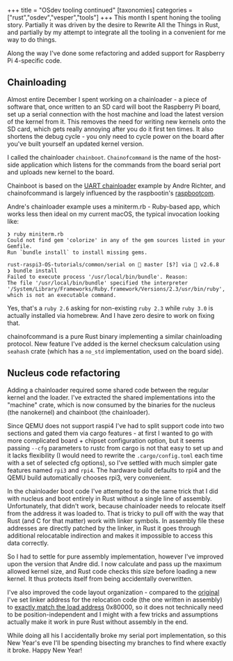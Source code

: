 +++
title = "OSdev tooling continued"
[taxonomies]
categories = ["rust","osdev","vesper","tools"]
+++
This month I spent honing the tooling story. Partially it was driven by the desire to Rewrite All the Things in Rust, and partially by my attempt to integrate all the tooling in a convenient for me way to do things.

Along the way I've done some refactoring and added support for Raspberry Pi 4-specific code.

<!-- more -->

## Chainloading

Almost entire December I spent working on a chainloader - a piece of software that, once written to an SD card will boot the Raspberry Pi board, set up a serial connection with the host machine and load the latest version of the kernel from it. This removes the need for writing new kernels onto the SD card, which gets really annoying after you do it first ten times. It also shortens the debug cycle - you only need to cycle power on the board after you've built yourself an updated kernel version.

I called the chainloader `chainboot`. `Chainofcommand` is the name of the host-side application which listens for the commands from the board serial port and uploads new kernel to the board.

Chainboot is based on the [UART chainloader](https://github.com/rust-embedded/rust-raspberrypi-OS-tutorials/tree/master/06_uart_chainloader) example by Andre Richter, and chainofcommand is largely influenced by the raspbootin's [raspbootcom](https://github.com/mrvn/raspbootin/tree/master/raspbootcom).

Andre's chainloader example uses a miniterm.rb - Ruby-based app, which works less then ideal on my current macOS, the typical invocation looking like:

```
❯ ruby miniterm.rb
Could not find gem 'colorize' in any of the gem sources listed in your Gemfile.
Run `bundle install` to install missing gems.

rust-raspi3-OS-tutorials/common/serial on  master [$?] via 💎 v2.6.8
❯ bundle install
Failed to execute process '/usr/local/bin/bundle'. Reason:
The file '/usr/local/bin/bundle' specified the interpreter '/System/Library/Frameworks/Ruby.framework/Versions/2.3/usr/bin/ruby', which is not an executable command.
```

Yes, that's a `ruby 2.6` asking for non-existing `ruby 2.3` while `ruby 3.0` is actually installed via homebrew. And I have zero desire to work on fixing that.

chainofcommand is a pure Rust binary implementing a similar chainloading protocol. New feature I've added is the kernel checksum calculation using `seahash` crate (which has a `no_std` implementation, used on the board side).

## Nucleus code refactoring

Adding a chainloader required some shared code between the regular kernel and the loader. I've extracted the shared implementations into the "machine" crate, which is now consumed by the binaries for the nucleus (the nanokernel) and chainboot (the chainloader).

Since QEMU does not support raspi4 I've had to split support code into two sections and gated them via cargo features - at first I wanted to go with more complicated board + chipset configuration option, but it seems passing `--cfg` parameters to rustc from cargo is not that easy to set up and it lacks flexibility (I would need to rewrite the `.cargo/config.toml` each time with a set of selected cfg options), so I've settled with much simpler gate features named `rpi3` and `rpi4`. The hardware build defaults to rpi4 and the QEMU build automatically chooses rpi3, very convenient.

In the chainloader boot code I've attempted to do the same trick that I did with nucleus and boot entirely in Rust without a single line of assembly. Unfortunately, that didn't work, because chainloader needs to relocate itself from the address it was loaded to. That is tricky to pull off with the way that Rust (and C for that matter) work with linker symbols. In assembly file these addresses are directly patched by the linker, in Rust it goes through additional relocatable indirection and makes it impossible to access this data correctly.

So I had to settle for pure assembly implementation, however I've improved upon the version that Andre did. I now calculate and pass up the maximum allowed kernel size, and Rust code checks this size before loading a new kernel. It thus protects itself from being accidentally overwritten.

I've also improved the code layout organization - compared to the [original](https://github.com/rust-embedded/rust-raspberrypi-OS-tutorials/blob/master/06_uart_chainloader/src/bsp/raspberrypi/link.ld#L30) I've set linker address for the relocation code (the one written in assembly) to [exactly match the load address](https://github.com/metta-systems/vesper/blob/feature/chainboot/bin/chainboot/src/link.ld#L50-L65) 0x80000, so it does not technically need to be position-independent and I might with a few tricks and assumptions actually make it work in pure Rust without assembly in the end.

While doing all his I accidentally broke my serial port implementation, so this New Year's eve I'll be spending bisecting my branches to find where exactly it broke. Happy New Year!

